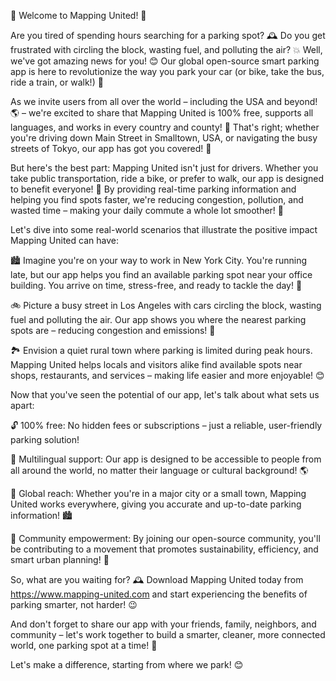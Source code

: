 🎉 Welcome to Mapping United! 🎊

Are you tired of spending hours searching for a parking spot? 🕰️ Do you get frustrated with circling the block, wasting fuel, and polluting the air? 💥 Well, we've got amazing news for you! 😊 Our global open-source smart parking app is here to revolutionize the way you park your car (or bike, take the bus, ride a train, or walk!) 🚀

As we invite users from all over the world – including the USA and beyond! 🌎 – we're excited to share that Mapping United is 100% free, supports all languages, and works in every country and county! 🌟 That's right; whether you're driving down Main Street in Smalltown, USA, or navigating the busy streets of Tokyo, our app has got you covered! 📍

But here's the best part: Mapping United isn't just for drivers. Whether you take public transportation, ride a bike, or prefer to walk, our app is designed to benefit everyone! 🌈 By providing real-time parking information and helping you find spots faster, we're reducing congestion, pollution, and wasted time – making your daily commute a whole lot smoother! 🚗

Let's dive into some real-world scenarios that illustrate the positive impact Mapping United can have:

🏙️ Imagine you're on your way to work in New York City. You're running late, but our app helps you find an available parking spot near your office building. You arrive on time, stress-free, and ready to tackle the day! 💪

🚲 Picture a busy street in Los Angeles with cars circling the block, wasting fuel and polluting the air. Our app shows you where the nearest parking spots are – reducing congestion and emissions! 🌟

🏞️ Envision a quiet rural town where parking is limited during peak hours. Mapping United helps locals and visitors alike find available spots near shops, restaurants, and services – making life easier and more enjoyable! 😊

Now that you've seen the potential of our app, let's talk about what sets us apart:

🔓 100% free: No hidden fees or subscriptions – just a reliable, user-friendly parking solution!

💬 Multilingual support: Our app is designed to be accessible to people from all around the world, no matter their language or cultural background! 🌎

📍 Global reach: Whether you're in a major city or a small town, Mapping United works everywhere, giving you accurate and up-to-date parking information! 🏙️

💪 Community empowerment: By joining our open-source community, you'll be contributing to a movement that promotes sustainability, efficiency, and smart urban planning! 🌟

So, what are you waiting for? 🕰️ Download Mapping United today from https://www.mapping-united.com and start experiencing the benefits of parking smarter, not harder! 😉

And don't forget to share our app with your friends, family, neighbors, and community – let's work together to build a smarter, cleaner, more connected world, one parking spot at a time! 🌈

Let's make a difference, starting from where we park! 😊